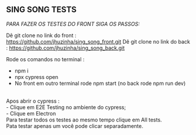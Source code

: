 ## SING SONG TESTS 

*PARA FAZER OS TESTES DO FRONT SIGA OS PASSOS:* 

Dê git clone no link do front :  https://github.com/jhuzinha/sing_song_front.git
Dê git clone no link do back : https://github.com/jhuzinha/sing_song_back.git 

Rode os comandos no terminal :
- npm i
- npx cypress open
- No front em outro terminal rode npm start (no back rode npm run dev)
</br> 
Apos abrir o cypress :
</br> 
- Clique em E2E Testing no ambiente do cypress; </br> 
- Clique em Electron </br> 
Para testar todos os testes ao mesmo tempo clique em All tests.
</br> 
Pata testar apenas um você pode clicar separadamente.
